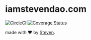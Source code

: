 # iamstevendao.com

[![CircleCI](https://circleci.com/gh/iamstevendao/iamstevendao.com/tree/master.svg?style=svg&circle-token=d186866ca6bc0f1620e5f2fc5d78e88281fa9e69)](https://circleci.com/gh/iamstevendao/iamstevendao.com/tree/master) 
[![Coverage Status](https://coveralls.io/repos/github/iamstevendao/iamstevendao.com/badge.svg?branch=master)](https://coveralls.io/github/iamstevendao/iamstevendao.com?branch=master)

made with &#x2764; by [Steven](https://github.com/iamstevendao).
